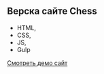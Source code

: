 ## Верска сайте Chess

- HTML,
- CSS,
- JS,
- Gulp

[Смотреть демо сайт](https://valeriy-usatov.github.io/chess/)
